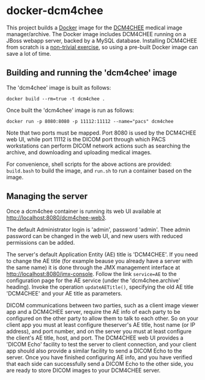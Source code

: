 docker-dcm4chee
===============

This project builds a [Docker](https://www.docker.io/) image for the [DCM4CHEE](http://www.dcm4che.org/) medical image manager/archive. The Docker image includes DCM4CHEE running on a JBoss webapp server, backed by a MySQL database.  Installing DCM4CHEE from scratch is a [non-trivial exercise](http://dcm4che.org/confluence/display/ee2/Installation), so using a pre-built Docker image can save a lot of time.

## Building and running the 'dcm4chee' image

The 'dcm4chee' image is built as follows:

    docker build --rm=true -t dcm4chee .

Once built the 'dcm4chee' image is run as follows:

    docker run -p 8080:8080 -p 11112:11112 --name="pacs" dcm4chee

Note that two ports must be mapped. Port 8080 is used by the DCM4CHEE web UI, while port 11112 is the DICOM port through which PACS workstations can perform DICOM network actions such as searching the archive, and downloading and uploading medical images.

For convenience, shell scripts for the above actions are provided: `build.bash` to build the image, and `run.sh` to run a container based on the image.

## Managing the server

Once a dcm4chee container is running its web UI available at [http://localhost:8080/dcm4chee-web3](http://localhost:8080/dcm4chee-web3).

The default Administrator login is 'admin', password 'admin'.  Thee admin password can be changed in the web UI, and new users with reduced permissions can be added.

The server's default Application Entity (AE) title is 'DCM4CHEE'. If you need to change the AE title (for example beause you already have a server with the same name) it is done through the JMX management interface at [http://localhost:8080/jmx-console](http://localhost:8080/jmx-console). Follow the link `service=AE` to the configuration page for the AE service (under the 'dcm4chee.archive' heading).  Invoke the operation `updateAETitle()`, specifying the old AE title 'DCM4CHEE' and your AE title as parameters.

DICOM communications between two parties, such as a client image viewer app and a DCM4CHEE server, require the AE info of each party to be configured on the other party to allow them to talk to each other.  So on your client app you must at least configure theserver's AE title, host name (or IP address), and port number, and on the server you must at least configure the client's AE title, host, and port.  The DCM4CHEE web UI provides a 'DICOM Echo' facility to test the server to client connection, and your client app should also provide a similar facility to send a DICOM Echo to the server.  Once you have finished configuring AE info, and you have verified that each side can successfully send a DICOM Echo to the other side, you are ready to store DICOM images to your DCM4CHEE server.

